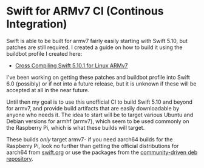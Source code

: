 # Swift for ARMv7 CI (Continous Integration)

Swift is able to be built for armv7 fairly easily starting with Swift 5.10, but patches are still required. I created a guide on how to build it using the buildbot profile I created here:

 - [Cross Compiling Swift 5.10.1 for Linux ARMv7](https://medium.com/@jesselzamora/cross-compiling-swift-5-10-1-for-linux-armv7-b15986c0f1bf)

I've been working on getting these patches and buildbot profile into Swift 6.0 (possibly) or if not into a future release, but it is unknown if these will be accepted at all in the near future.

Until then my goal is to use this unofficial CI to build Swift 5.10 and beyond for armv7, and provide build artifacts that are easily downloadable by anyone who needs it. The idea to start will be to target various Ubuntu and Debian versions for armhf (armv7), which seem to be used commonly on the Raspberry Pi, which is what these builds will target. 

These builds _only_ target armv7- if you need aarch64 builds for the Raspberry Pi, look no further than getting the official distributions for aarch64 from [swift.org](https://www.swift.org/download/) or use the packages from the [community-driven deb repository](https://www.swift-arm.com/installSwift).
